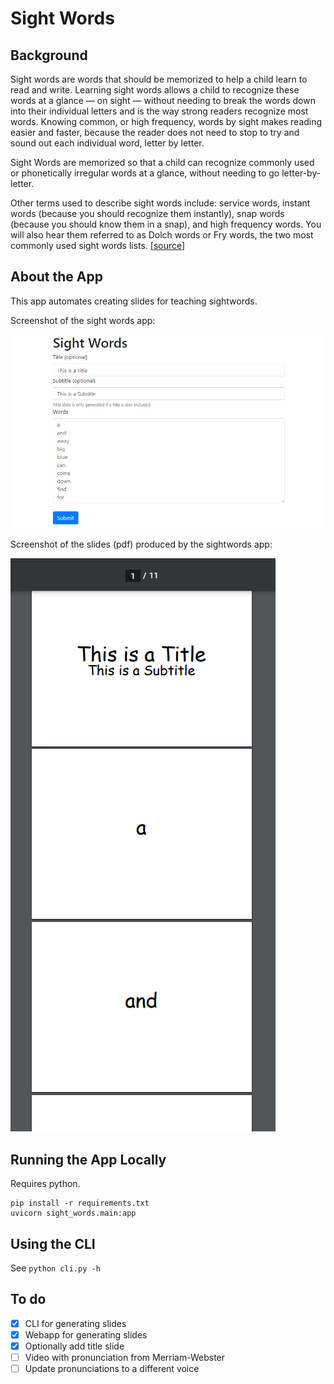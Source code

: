# Sight Words

## Background

Sight words are words that should be memorized to help a child learn to read and write. Learning sight words allows a child to recognize these words at a glance — on sight — without needing to break the words down into their individual letters and is the way strong readers recognize most words. Knowing common, or high frequency, words by sight makes reading easier and faster, because the reader does not need to stop to try and sound out each individual word, letter by letter.

Sight Words are memorized so that a child can recognize commonly used or phonetically irregular words at a glance, without needing to go letter-by-letter.

Other terms used to describe sight words include: service words, instant words (because you should recognize them instantly), snap words (because you should know them in a snap), and high frequency words. You will also hear them referred to as Dolch words or Fry words, the two most commonly used sight words lists. \[[source](https://sightwords.com/sight-words/#what)\]

## About the App

This app automates creating slides for teaching sightwords.

Screenshot of the sight words app:

![Screenshot of app](static/app.png  "Screenshot of sight words app")

Screenshot of the slides (pdf) produced by the sightwords app:

![Screenshot of slides](static/slides.png "Screenshot of slides produced by the sight words app")

## Running the App Locally

Requires python.

```
pip install -r requirements.txt
uvicorn sight_words.main:app
```

## Using the CLI

See `python cli.py -h`

## To do

- [x] CLI for generating slides
- [x] Webapp for generating slides
- [x] Optionally add title slide
- [ ] Video with pronunciation from Merriam-Webster
- [ ] Update pronunciations to a different voice
